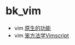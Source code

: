 # bk_vim
* vim [原生的功能](vim.md)
* vim [笨方法学Vimscript](http://learnvimscriptthehardway.onefloweroneworld.com/)
